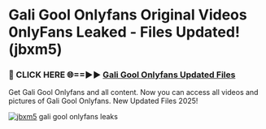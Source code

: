 # Gali Gool Onlyfans Original Videos 0nlyFans Leaked - Files Updated! (jbxm5)

<h3>🔴 CLICK HERE 🌐==►► <a href="https://tinyurl.com/x26r9saj" rel="nofollow">Gali Gool Onlyfans Updated Files</a></h3>

Get Gali Gool Onlyfans and all content. Now you can access all videos and pictures of Gali Gool Onlyfans. New Updated Files 2025!

[![jbxm5](https://i.imgur.com/LkgZPqh.gif)](https://tinyurl.com/x26r9saj)
gali gool onlyfans leaks